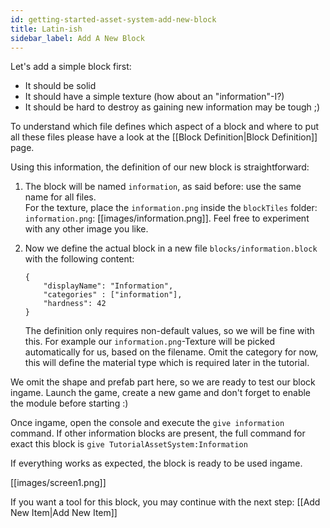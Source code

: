 ```yaml
---
id: getting-started-asset-system-add-new-block
title: Latin-ish
sidebar_label: Add A New Block
---
```


Let's add a simple block first:
* It should be solid
* It should have a simple texture (how about an "information"-I?)
* It should be hard to destroy as gaining new information may be tough ;)

To understand which file defines which aspect of a block and where to put all these files please have a look at the [[Block Definition|Block Definition]] page.

Using this information, the definition of our new block is straightforward:

1. The block will be named ```information```, as said before: use the same name for all files.  
    For the texture, place the ```information.png``` inside the ```blockTiles``` folder:  
    ```information.png```: [[images/information.png]]. Feel free to experiment with any other image you like.

2. Now we define the actual block in a new file ```blocks/information.block``` with the following content:
    ```
    {
        "displayName": "Information",
        "categories" : ["information"],
        "hardness": 42    
    }
    ```
    The definition only requires non-default values, so we will be fine with this. For example our ```information.png```-Texture will be picked automatically for us, based on the filename. Omit the category for now, this will define the material type which is required later in the tutorial.

We omit the shape and prefab part here, so we are ready to test our block ingame.
Launch the game, create a new game and don't forget to enable the module before starting :)

Once ingame, open the console and execute the ```give information``` command.
If other information blocks are present, the full command for exact this block is ```give TutorialAssetSystem:Information```

If everything works as expected, the block is ready to be used ingame.

[[images/screen1.png]]

If you want a tool for this block, you may continue with the next step: [[Add New Item|Add New Item]]